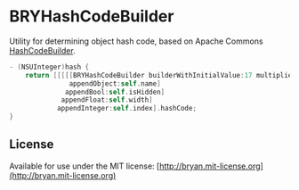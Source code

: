 # BRYHashCodeBuilder

Utility for determining object hash code, based on Apache Commons [HashCodeBuilder](http://commons.apache.org/proper/commons-lang/apidocs/org/apache/commons/lang3/builder/HashCodeBuilder.html).

```objectivec
- (NSUInteger)hash {
    return [[[[[BRYHashCodeBuilder builderWithInitialValue:17 multiplier:37]
               appendObject:self.name]
              appendBool:self.isHidden]
             appendFloat:self.width]
            appendInteger:self.index].hashCode;
}
```

## License

Available for use under the MIT license: [http://bryan.mit-license.org](http://bryan.mit-license.org)
